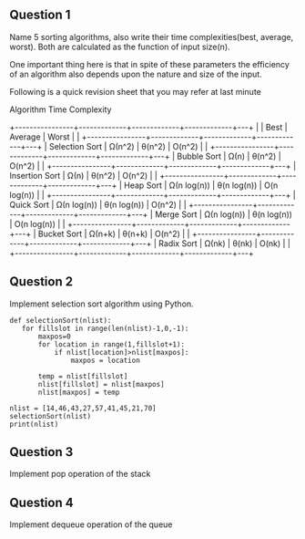 
## Question 1
Name 5 sorting algorithms, also write their time complexities(best, average, worst).
Both are calculated as the function of input size(n).

One important thing here is that in spite of these parameters the efficiency of an algorithm also depends upon the nature and size of the input. 

Following is a quick revision sheet that you may refer at last minute 

Algorithm	Time Complexity	 

+----------------+-------------+-------------+-------------+---+
|                | Best        | Average     |  Worst      |   |
+----------------+-------------+-------------+-------------+---+
| Selection Sort | Ω(n^2)      | θ(n^2)      | O(n^2)      |   |
+----------------+-------------+-------------+-------------+---+
| Bubble Sort    | Ω(n)        | θ(n^2)      | O(n^2)      |   |
+----------------+-------------+-------------+-------------+---+
| Insertion Sort | Ω(n)        | θ(n^2)      | O(n^2)      |   |
+----------------+-------------+-------------+-------------+---+
| Heap Sort      | Ω(n log(n)) | θ(n log(n)) | O(n log(n)) |   |
+----------------+-------------+-------------+-------------+---+
| Quick Sort     | Ω(n log(n)) | θ(n log(n)) | O(n^2)      |   |
+----------------+-------------+-------------+-------------+---+
| Merge Sort     | Ω(n log(n)) | θ(n log(n)) | O(n log(n)) |   |
+----------------+-------------+-------------+-------------+---+
| Bucket Sort    | Ω(n+k)      | θ(n+k)      | O(n^2)      |   |
+----------------+-------------+-------------+-------------+---+
| Radix Sort     | Ω(nk)       | θ(nk)       | O(nk)       |   |
+----------------+-------------+-------------+-------------+---+



	 
	 
 

## Question 2
Implement selection sort algorithm using Python.
~~~
def selectionSort(nlist):
   for fillslot in range(len(nlist)-1,0,-1):
       maxpos=0
       for location in range(1,fillslot+1):
           if nlist[location]>nlist[maxpos]:
               maxpos = location

       temp = nlist[fillslot]
       nlist[fillslot] = nlist[maxpos]
       nlist[maxpos] = temp

nlist = [14,46,43,27,57,41,45,21,70]
selectionSort(nlist)
print(nlist)

~~~

## Question 3
Implement pop operation of the stack
## Question 4
Implement dequeue operation of the queue
